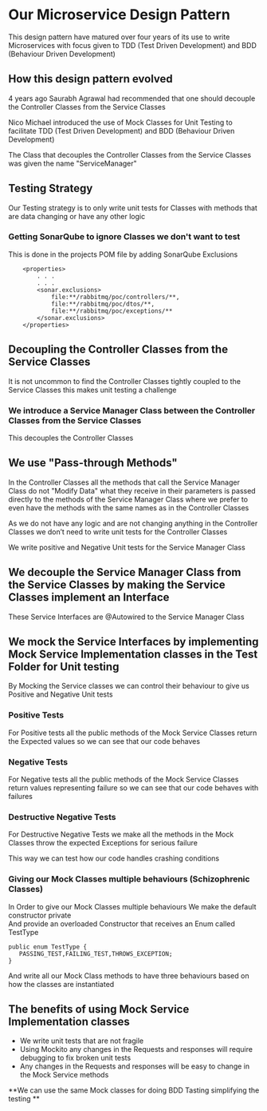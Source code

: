 # Our Microservice Design Pattern
This design pattern have matured over four years of its use to write Microservices with focus given to TDD (Test Driven Development) and BDD (Behaviour Driven Development)

## How this design pattern evolved 
4 years ago Saurabh Agrawal had recommended that one should decouple the Controller Classes from the Service Classes

Nico Michael introduced the use of Mock Classes for Unit Testing to facilitate TDD (Test Driven Development) and BDD (Behaviour Driven Development)

The Class that decouples the  Controller Classes from the Service Classes was given the name "ServiceManager"

## Testing Strategy
Our Testing strategy is to only write unit tests for Classes with methods that are data changing or have any other logic

### Getting SonarQube to ignore Classes we don't want to test
This is done in the projects POM file by adding SonarQube Exclusions
```
	<properties>
		. . . 
		. . .
		<sonar.exclusions>
			file:**/rabbitmq/poc/controllers/**,
			file:**/rabbitmq/poc/dtos/**,
			file:**/rabbitmq/poc/exceptions/**
		</sonar.exclusions>
	</properties>
```

## Decoupling the Controller Classes from the Service Classes
It is not uncommon to find the Controller Classes tightly coupled to the Service Classes this makes unit testing a challenge

### We introduce a Service Manager Class between the Controller Classes from the Service Classes
This decouples the Controller Classes 

## We use "Pass-through Methods"
In the Controller Classes all the methods that call the Service Manager Class do not "Modify Data" what they receive in their  parameters is passed directly to the methods of the Service Manager Class where we prefer to even have the methods with the same names as in the Controller Classes

As we do not have any logic and are not changing anything in the Controller Classes we don’t need to write unit tests for the Controller Classes

We write positive and Negative Unit tests for the Service Manager Class

## We decouple the Service Manager Class from the Service Classes by making the Service Classes implement an Interface
These Service Interfaces are @Autowired to the Service Manager Class

## We mock the Service Interfaces by implementing Mock Service Implementation classes in the Test Folder for Unit testing

By Mocking the Service classes we can control their behaviour to give us  Positive and Negative Unit tests  
  
### Positive Tests
For Positive tests all the public methods of the Mock Service Classes return the Expected values so we can see that our code behaves

### Negative Tests
For Negative tests all the public methods of the Mock Service Classes return values representing failure so we can see that our code behaves with failures

### Destructive Negative Tests
For Destructive Negative Tests we make all the methods in the Mock Classes throw the expected Exceptions for serious  failure

This way we can test how our code handles crashing conditions

### Giving our Mock Classes multiple behaviours (Schizophrenic Classes)
In Order to give our Mock Classes multiple behaviours We make the default constructor private  
And provide an overloaded Constructor that receives an Enum called TestType

    public enum TestType {
	   PASSING_TEST,FAILING_TEST,THROWS_EXCEPTION;
    }
 
And write all our Mock Class methods to have three behaviours based on how the classes are instantiated

## The benefits of using Mock Service Implementation classes
  * We write unit tests that are not fragile 
  * Using Mockito any changes in the Requests and responses will require debugging to fix broken unit tests
  * Any changes in the Requests and responses will be easy to change in the Mock Service methods
  
**We can use the same Mock classes for doing BDD Tasting simplifying the testing **

